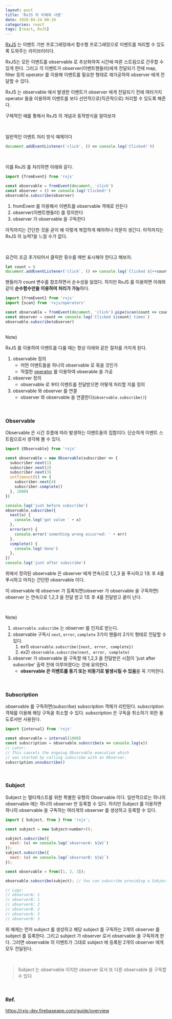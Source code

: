 ```yaml
---
layout: post
title: 'RxJS 의 이해와 사용'
date: 2020-04-24 00:10
categories: react
tags: [react, RxJS]
---
```


[RxJS](https://rxjs-dev.firebaseapp.com/) 는 이벤트 기반 프로그래밍에서 함수형 프로그래밍으로 이벤트를 처리할 수 있도록 도와주는 라이브러리다.

RxJS는 모든 이벤트를 observable 로 추상화하여 시간에 따른 스트림으로 간주할 수 있게 한다. 그리고 각 이벤트가 observer(이벤트핸들러)에게 전달되기 전에 map, filter 등의 operator 를 이용해 이벤트를 필요한 형태로 재가공하여 observer 에게 전달할 수 있다.

RxJS 는 observable 에서 발생한 이벤트가 observer 에게 전달되기 전에 여러가지 operator 들을 이용하여 이벤트를 보다 선언적으로(직관적으로) 처리할 수 있도록 해준다.

구체적인 예를 통해서 RxJS 의 개념과 동작방식을 알아보자

<br>

일반적인 이벤트 처리 방식 예제이다

```js
document.addEventListener('click', () => console.log('Clicked!'))
```

<br>

이를 RxJS 를 처리하면 아래와 같다.

```js
import {fromEvent} from 'rxjs'

const observable = fromEvent(document, 'click')
const observer = () => console.log('Clicked!')
observable.subscribe(observer)
```

1. fromEvent 를 이용해서 이벤트를 observable 객체로 만든다
2. observer(이벤트핸들러) 를 정의한다
3. observer 가 observable 을 구독한다

아직까지는 간단한 것을 굳이 왜 이렇게 복잡하게 해야하나 의문이 생긴다. 아직까지는 RxJS 의 능력?을 느낄 수가 없다.

<br>

요건이 조금 추가되어서 클릭한 횟수를 매번 표시해야 한다고 해보자.

```js
let count = 0
document.addEventListener('click', () => console.log(`Clicked ${++count} times`))
```

핸들러가 count 변수를 참조하면서 순수성을 잃었다. 하지만 RxJS 를 이용하면 아래와 같이 **순수함수만을 이용하여 처리가 가능**하다.

```js
import {fromEvent} from 'rxjs'
import {scan} from 'rxjs/operators'

const observable = fromEvent(document, 'click').pipe(scan(count => count + 1, 0))
const observer = count => console.log(`Clicked ${count} times`)
observable.subscribe(observer)
```

<br>
Note)

RxJS 를 이용하여 이벤트를 다룰 때는 항상 아래와 같은 절차를 거치게 된다.

1. observable 정의
   - 어떤 이벤트들을 하나의 observable 로 묶을 것인가
   - 적절한 [operator](https://rxjs-dev.firebaseapp.com/guide/operators) 를 이용하여 obserable 을 가공
1. observer 정의
   - observable 로 부터 이벤트를 전달받으면 어떻게 처리할 지를 정의
1. observable 와 observer 를 연결
   - observer 와 observable 을 연결한다(`observable.subscribe()`)

<br>

### Observable

Observable 은 시간 흐름에 따라 발생하는 이벤트들의 집합이다. 단순하게 이벤트 스트림으로서 생각해 볼 수 있다.

```js
import {Observable} from 'rxjs'

const observable = new Observable(subscriber => {
  subscriber.next(1)
  subscriber.next(2)
  subscriber.next(3)
  setTimeout(() => {
    subscriber.next(4)
    subscriber.complete()
  }, 1000)
})

console.log('just before subscribe')
observable.subscribe({
  next(x) {
    console.log('got value ' + x)
  },
  error(err) {
    console.error('something wrong occurred: ' + err)
  },
  complete() {
    console.log('done')
  },
})
console.log('just after subscribe')
```

위에서 정의된 observable 은 observer 에게 연속으로 1,2,3 을 푸시하고 1초 후 4를 푸시하고 마치는 간단한 observable 이다.

이 observable 에 observer 가 등록되면(observer 가 observable 을 구독하면) observer 는 연속으로 1,2,3 을 전달 받고 1초 후 4를 전달받고 끝이 난다.

<br>

Note)

1. `observable.subscribe` 는 observer 를 인자로 받는다.
1. observable 구독시 `next`, `error`, `complete` 3가지 핸들러 2가지 형태로 전달할 수 있다.
   1. ex1) `observable.subscribe({next, error, complete})`
   1. ex2) `observable.subscribe(next, error, complete)`
1. observer 가 observable 을 구독할 때 1,2,3 을 전달받은 시점이 'just after subscribe' 출력 전에 이루어졌다는 것에 유의한다.
   - **observable 은 이벤트를 동기 또는 비동기로 발생시킬 수 있음**을 꼭 기억한다.

<br>

### Subscription

observable 를 구독하면(subscribe) subscription 객체가 리턴된다. subscription 객체를 이용해 해당 구독을 취소할 수 있다. subscription 은 구독을 취소하기 위한 용도로서만 사용된다.

```js
import {interval} from 'rxjs'

const observable = interval(1000)
const subscription = observable.subscribe(x => console.log(x))
// Later:
// This cancels the ongoing Observable execution which
// was started by calling subscribe with an Observer.
subscription.unsubscribe()
```

<br>

### Subject

Subject 는 멀티캐스트를 위한 특별한 유형의 Observable 이다. 일반적으로는 하나의 observable 에는 하나의 observer 만 등록할 수 있다. 하지만 Subject 를 이용하면 하나의 observable 을 구독하는 여러개의 observer 를 생성하고 등록할 수 있다.

```js
import { Subject, from } from 'rxjs';

const subject = new Subject<number>();

subject.subscribe({
  next: (v) => console.log(`observerA: ${v}`)
});
subject.subscribe({
  next: (v) => console.log(`observerB: ${v}`)
});

const observable = from([1, 2, 3]);

observable.subscribe(subject); // You can subscribe providing a Subject

// Logs:
// observerA: 1
// observerB: 1
// observerA: 2
// observerB: 2
// observerA: 3
// observerB: 3
```

위 예제는 먼저 subject 를 생성하고 해당 subject 를 구독하는 2개의 observer 를 subject 를 등록한다. 그리고 subject 가 observer 로서 observable 을 구독하게 한다. 그러면 observable 의 이벤트가 그대로 subject 에 등록된 2개의 observer 에게 모두 전달된다.

<br>

> Subject 는 observable 이지만 observer 로서 또 다른 observable 을 구독할 수 있다

<br>

### Ref.

https://rxjs-dev.firebaseapp.com/guide/overview
